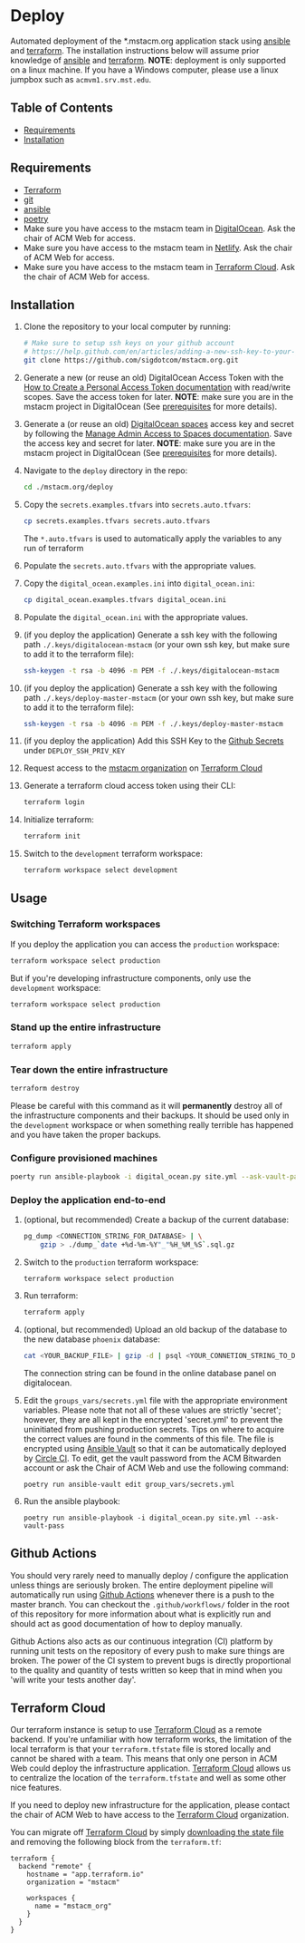 # Deploy
Automated deployment of the \*.mstacm.org application stack using
[ansible][ansible-url] and [terraform][terraform-url]. The installation
instructions below will assume prior knowledge of [ansible][ansible-url] and
[terraform][terraform-url]. **NOTE**: deployment is only supported on a linux
machine. If you have a Windows computer, please use a linux jumpbox such as
`acmvm1.srv.mst.edu`.


## Table of Contents
+ [Requirements](#requirements)
+ [Installation](#installation)

## Requirements
+ [Terraform](https://www.terraform.io/docs/index.html)
+ [git](https://git-scm.com/downloads)
+ [ansible](https://docs.ansible.com/ansible/latest/installation_guide/intro_installation.html)
+ [poetry](https://python-poetry.org/)
+ Make sure you have access to the mstacm team in
  [DigitalOcean][digitalocean-url]. Ask the chair of ACM Web for access.
+ Make sure you have access to the mstacm team in [Netlify][netlify-url]. Ask
  the chair of ACM Web for access.
+ Make sure you have access to the mstacm team in
  [Terraform Cloud][terraform-cloud-url]. Ask the chair of ACM Web for access.


## Installation
1. Clone the repository to your local computer by running: 
    ```bash
    # Make sure to setup ssh keys on your github account
    # https://help.github.com/en/articles/adding-a-new-ssh-key-to-your-github-account
    git clone https://github.com/sigdotcom/mstacm.org.git
    ```

2. Generate a new (or reuse an old) DigitalOcean Access Token with the [How to
   Create a Personal Access Token
   documentation][digitalocean-access-token-howto-url] with read/write scopes.
   Save the access token for later. **NOTE**: make sure you are in the mstacm
   project in DigitalOcean (See [prerequisites](#prerequisites) for more
   details).

3. Generate a (or reuse an old) [DigitalOcean spaces][digitalocean-spaces-url]
   access key and secret by following the [Manage Admin Access to Spaces
   documentation][digitalocean-spaces-howto-url].  Save the access key and
   secret for later. **NOTE**: make sure you are in the mstacm project in
   DigitalOcean (See [prerequisites](#prerequisites) for more details).


3. Navigate to the `deploy` directory in the repo:
    ```bash
    cd ./mstacm.org/deploy
    ```

3. Copy the `secrets.examples.tfvars` into `secrets.auto.tfvars`:
    ```bash
    cp secrets.examples.tfvars secrets.auto.tfvars
    ```

   The `*.auto.tfvars` is used to automatically apply the variables to any run
   of terraform

4. Populate the `secrets.auto.tfvars` with the appropriate values.

5. Copy the `digital_ocean.examples.ini` into `digital_ocean.ini`:
    ```bash
    cp digital_ocean.examples.tfvars digital_ocean.ini
    ```

6. Populate the `digital_ocean.ini` with the appropriate values.

7. (if you deploy the application) Generate a ssh key with the following path
   `./.keys/digitalocean-mstacm` (or your own ssh key, but make sure to add it
   to the terraform file):
    ```bash
    ssh-keygen -t rsa -b 4096 -m PEM -f ./.keys/digitalocean-mstacm
    ```
7. (if you deploy the application) Generate a ssh key with the following path
   `./.keys/deploy-master-mstacm` (or your own ssh key, but make sure to add it
   to the terraform file):
    ```bash
    ssh-keygen -t rsa -b 4096 -m PEM -f ./.keys/deploy-master-mstacm
    ```

8. (if you deploy the application) Add this SSH Key to the [Github
   Secrets](https://github.com/sigdotcom/mstacm.org/settings/secrets) under
   `DEPLOY_SSH_PRIV_KEY`

11. Request access to the [mstacm organization](https://app.terraform.io/app/mstacm/workspaces) 
    on [Terraform Cloud](https://app.terraform.io)

12. Generate a terraform cloud access token using their CLI:
    ```bash
    terraform login
    ```

13. Initialize terraform:
    ```bash
    terraform init
    ```

14. Switch to the `development` terraform workspace:
    ```bash
    terraform workspace select development
    ```

## Usage

### Switching Terraform workspaces
If you deploy the application you can access the `production` workspace:
```bash
terraform workspace select production
```

But if you're developing infrastructure components, only use the `development`
workspace:
```bash
terraform workspace select production
```

### Stand up the entire infrastructure
```bash
terraform apply
```

### Tear down the entire infrastructure
```bash
terraform destroy
```

Please be careful with this command as it will **permanently** destroy all of
the infrastructure components and their backups. It should be used only in the
`development` workspace or when something really terrible has happened and you
have taken the proper backups.


### Configure provisioned machines
```bash
poerty run ansible-playbook -i digital_ocean.py site.yml --ask-vault-pass
```

### Deploy the application end-to-end
1. (optional, but recommended) Create a backup of the current database:
    ```sh
    pg_dump <CONNECTION_STRING_FOR_DATABASE> | \
        gzip > ./dump_`date +%d-%m-%Y"_"%H_%M_%S`.sql.gz
    ```

2. Switch to the `production` terraform workspace:
    ```
    terraform workspace select production
    ```

2. Run terraform:
    ```sh
    terraform apply
    ```

15. (optional, but recommended) Upload an old backup of the database to the new
    database `phoenix` database:
    ```sh
    cat <YOUR_BACKUP_FILE> | gzip -d | psql <YOUR_CONNETION_STRING_TO_DATABASE>
    ```

    The connection string can be found in the online database panel on
    digitalocean.

16. Edit the `groups_vars/secrets.yml` file with the appropriate environment
    variables. Please note that not all of these values are strictly 'secret';
    however, they are all kept in the encrypted 'secret.yml' to prevent the
    uninitiated from pushing production secrets. Tips on where to acquire the
    correct values are found in the comments of this file. The file is encrypted
    using [Ansible Vault][ansible-vault-url] so that it can be automatically
    deployed by [Circle CI][circle-ci-url]. To edit, get the vault password from
    the ACM Bitwarden account or ask the Chair of ACM Web and use the following
    command:
    ```
    poetry run ansible-vault edit group_vars/secrets.yml
    ```
    
17. Run the ansible playbook:
    ```
    poetry run ansible-playbook -i digital_ocean.py site.yml --ask-vault-pass
    ```

## Github Actions
You should very rarely need to manually deploy / configure the application
unless things are seriously broken. The entire deployment pipeline will
automatically run using [Github Actions](https://github.com/features/actions)
whenever there is a push to the master branch. You can checkout the
`.github/workflows/` folder in the root of this repository for more information
about what is explicitly run and should act as good documentation of how to
deploy manually.

Github Actions also acts as our continuous integration (CI) platform by running
unit tests on the repository of every push to make sure things are broken. The
power of the CI system to prevent bugs is directly proportional to the quality
and quantity of tests written so keep that in mind when you 'will write your
tests another day'.

## Terraform Cloud
Our terraform instance is setup to use [Terraform Cloud][terraform-cloud-url] as
a remote backend. If you're unfamiliar with how terraform works, the limitation
of the local terraform is that your `terraform.tfstate` file is stored locally
and cannot be shared with a team. This means that only one person in ACM Web
could deploy the infrastructure application. [Terraform
Cloud][terraform-cloud-url] allows us to centralize the location of the
`terraform.tfstate` and well as some other nice features.

If you need to deploy new infrastructure for the application, please contact the
chair of ACM Web to have access to the [Terraform Cloud][terraform-cloud-url]
organization.

You can migrate off [Terraform Cloud][terraform-cloud-url] by simply
[downloading the state file](https://app.terraform.io/app/mstacm/workspaces/mstacm_org/states/) 
and removing the following block from the `terraform.tf`:
```hcl
terraform {
  backend "remote" {
    hostname = "app.terraform.io"
    organization = "mstacm"

    workspaces {
      name = "mstacm_org"
    }
  }
}
```

[ansible-url]: https://docs.ansible.com/ansible/latest/index.html
[ansible-vault-url]: https://docs.ansible.com/ansible/latest/user_guide/vault.html
[circle-ci-url]: https://circleci.com/gh/sigdotcom/workflows/mstacm.org
[terraform-url]: https://www.terraform.io/docs/index.html
[terraform-cloud-url]: https://www.terraform.io/docs/cloud/index.html
[terraform-cloud-api-token-url]: https://www.terraform.io/docs/cloud/users-teams-organizations/users.html#api-tokens
[terraform-cloud-credentials-url]: https://www.terraform.io/docs/commands/cli-config.html#credentials
[digitalocean-spaces-url]: https://www.digitalocean.com/products/spaces/
[digitalocean-spaces-howto-url]: https://www.digitalocean.com/docs/spaces/how-to/administrative-access/
[digitalocean-access-token-howto-url]: https://www.digitalocean.com/docs/api/create-personal-access-token/
[digitalocean-url]: https://cloud.digitalocean.com/
[digitalocean-nameservers]: https://www.digitalocean.com/community/tutorials/how-to-point-to-digitalocean-nameservers-from-common-domain-registrars
[netlify-url]: https://www.netlify.com/
[netlify-project-url]: https://app.netlify.com/teams/mstacm/sites
[netlify-dns-url]: https://app.netlify.com/teams/mstacm/dns
